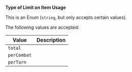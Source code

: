 **Type of Limit on Item Usage**

This is an Enum (`string`, but only accepts certain values). 

The following values are accepted:

|   Value   |Description|
|-----------|-----------|
|  `total`  |           |
|`perCombat`|           |
| `perTurn` |           |